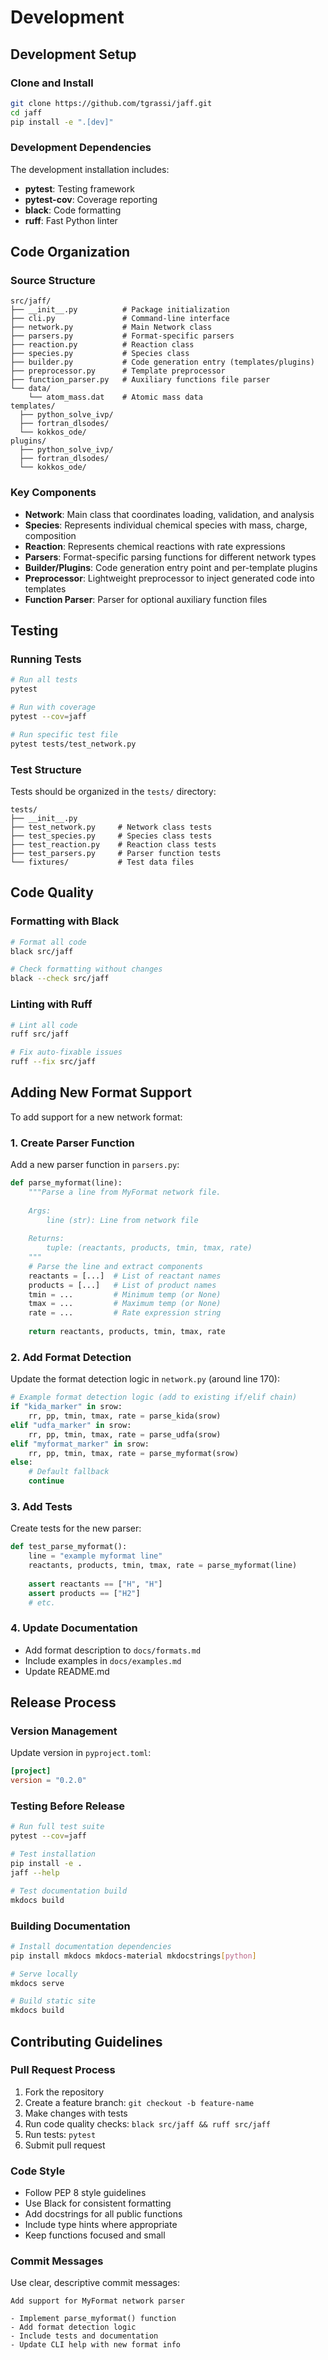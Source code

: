 # Development

## Development Setup

### Clone and Install

```bash
git clone https://github.com/tgrassi/jaff.git
cd jaff
pip install -e ".[dev]"
```

### Development Dependencies

The development installation includes:

- **pytest**: Testing framework
- **pytest-cov**: Coverage reporting  
- **black**: Code formatting
- **ruff**: Fast Python linter

## Code Organization

### Source Structure

```
src/jaff/
├── __init__.py          # Package initialization
├── cli.py               # Command-line interface
├── network.py           # Main Network class
├── parsers.py           # Format-specific parsers
├── reaction.py          # Reaction class
├── species.py           # Species class
├── builder.py           # Code generation entry (templates/plugins)
├── preprocessor.py      # Template preprocessor
├── function_parser.py   # Auxiliary functions file parser
└── data/
    └── atom_mass.dat    # Atomic mass data
templates/
  ├── python_solve_ivp/
  ├── fortran_dlsodes/
  └── kokkos_ode/
plugins/
  ├── python_solve_ivp/
  ├── fortran_dlsodes/
  └── kokkos_ode/
```

### Key Components

- **Network**: Main class that coordinates loading, validation, and analysis
- **Species**: Represents individual chemical species with mass, charge, composition
- **Reaction**: Represents chemical reactions with rate expressions
- **Parsers**: Format-specific parsing functions for different network types
- **Builder/Plugins**: Code generation entry point and per-template plugins
- **Preprocessor**: Lightweight preprocessor to inject generated code into templates
- **Function Parser**: Parser for optional auxiliary function files

## Testing

### Running Tests

```bash
# Run all tests
pytest

# Run with coverage
pytest --cov=jaff

# Run specific test file
pytest tests/test_network.py
```

### Test Structure

Tests should be organized in the `tests/` directory:

```
tests/
├── __init__.py
├── test_network.py     # Network class tests
├── test_species.py     # Species class tests
├── test_reaction.py    # Reaction class tests
├── test_parsers.py     # Parser function tests
└── fixtures/           # Test data files
```

## Code Quality

### Formatting with Black

```bash
# Format all code
black src/jaff

# Check formatting without changes
black --check src/jaff
```

### Linting with Ruff

```bash
# Lint all code
ruff src/jaff

# Fix auto-fixable issues
ruff --fix src/jaff
```

## Adding New Format Support

To add support for a new network format:

### 1. Create Parser Function

Add a new parser function in `parsers.py`:

```python
def parse_myformat(line):
    """Parse a line from MyFormat network file.
    
    Args:
        line (str): Line from network file
        
    Returns:
        tuple: (reactants, products, tmin, tmax, rate)
    """
    # Parse the line and extract components
    reactants = [...]  # List of reactant names
    products = [...]   # List of product names  
    tmin = ...         # Minimum temp (or None)
    tmax = ...         # Maximum temp (or None)
    rate = ...         # Rate expression string
    
    return reactants, products, tmin, tmax, rate
```

### 2. Add Format Detection

Update the format detection logic in `network.py` (around line 170):

```python
# Example format detection logic (add to existing if/elif chain)
if "kida_marker" in srow:
    rr, pp, tmin, tmax, rate = parse_kida(srow)
elif "udfa_marker" in srow:
    rr, pp, tmin, tmax, rate = parse_udfa(srow)
elif "myformat_marker" in srow:
    rr, pp, tmin, tmax, rate = parse_myformat(srow)
else:
    # Default fallback
    continue
```

### 3. Add Tests

Create tests for the new parser:

```python
def test_parse_myformat():
    line = "example myformat line"
    reactants, products, tmin, tmax, rate = parse_myformat(line)
    
    assert reactants == ["H", "H"]
    assert products == ["H2"]
    # etc.
```

### 4. Update Documentation

- Add format description to `docs/formats.md`
- Include examples in `docs/examples.md`
- Update README.md

## Release Process

### Version Management

Update version in `pyproject.toml`:

```toml
[project]
version = "0.2.0"
```

### Testing Before Release

```bash
# Run full test suite
pytest --cov=jaff

# Test installation
pip install -e .
jaff --help

# Test documentation build
mkdocs build
```

### Building Documentation

```bash
# Install documentation dependencies
pip install mkdocs mkdocs-material mkdocstrings[python]

# Serve locally
mkdocs serve

# Build static site
mkdocs build
```

## Contributing Guidelines

### Pull Request Process

1. Fork the repository
2. Create a feature branch: `git checkout -b feature-name`
3. Make changes with tests
4. Run code quality checks: `black src/jaff && ruff src/jaff`
5. Run tests: `pytest`
6. Submit pull request

### Code Style

- Follow PEP 8 style guidelines
- Use Black for consistent formatting
- Add docstrings for all public functions
- Include type hints where appropriate
- Keep functions focused and small

### Commit Messages

Use clear, descriptive commit messages:

```
Add support for MyFormat network parser

- Implement parse_myformat() function
- Add format detection logic
- Include tests and documentation
- Update CLI help with new format info
```
